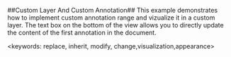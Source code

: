 ##Custom Layer And Custom Annotation##
This example demonstrates how to implement custom annotation range and vizualize it in a custom layer. The text box on the bottom of the view allows you to directly update the content of the first annotation in the document.

<keywords: replace, inherit, modify, change,visualization,appearance>